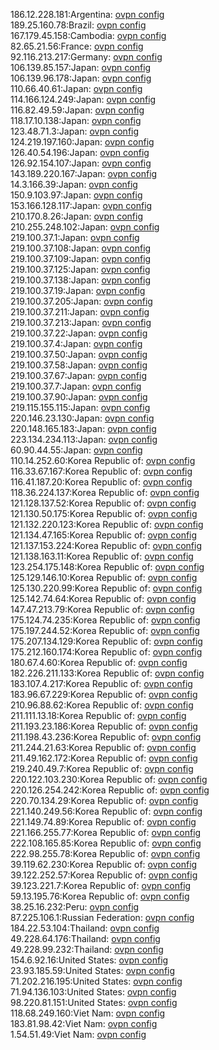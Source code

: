 186.12.228.181:Argentina: [ovpn config](vpn/186_12_228_181.ovpn)  
189.25.160.78:Brazil: [ovpn config](vpn/189_25_160_78.ovpn)  
167.179.45.158:Cambodia: [ovpn config](vpn/167_179_45_158.ovpn)  
82.65.21.56:France: [ovpn config](vpn/82_65_21_56.ovpn)  
92.116.213.217:Germany: [ovpn config](vpn/92_116_213_217.ovpn)  
106.139.85.157:Japan: [ovpn config](vpn/106_139_85_157.ovpn)  
106.139.96.178:Japan: [ovpn config](vpn/106_139_96_178.ovpn)  
110.66.40.61:Japan: [ovpn config](vpn/110_66_40_61.ovpn)  
114.166.124.249:Japan: [ovpn config](vpn/114_166_124_249.ovpn)  
116.82.49.59:Japan: [ovpn config](vpn/116_82_49_59.ovpn)  
118.17.10.138:Japan: [ovpn config](vpn/118_17_10_138.ovpn)  
123.48.71.3:Japan: [ovpn config](vpn/123_48_71_3.ovpn)  
124.219.197.160:Japan: [ovpn config](vpn/124_219_197_160.ovpn)  
126.40.54.196:Japan: [ovpn config](vpn/126_40_54_196.ovpn)  
126.92.154.107:Japan: [ovpn config](vpn/126_92_154_107.ovpn)  
143.189.220.167:Japan: [ovpn config](vpn/143_189_220_167.ovpn)  
14.3.166.39:Japan: [ovpn config](vpn/14_3_166_39.ovpn)  
150.9.103.97:Japan: [ovpn config](vpn/150_9_103_97.ovpn)  
153.166.128.117:Japan: [ovpn config](vpn/153_166_128_117.ovpn)  
210.170.8.26:Japan: [ovpn config](vpn/210_170_8_26.ovpn)  
210.255.248.102:Japan: [ovpn config](vpn/210_255_248_102.ovpn)  
219.100.37.1:Japan: [ovpn config](vpn/219_100_37_1.ovpn)  
219.100.37.108:Japan: [ovpn config](vpn/219_100_37_108.ovpn)  
219.100.37.109:Japan: [ovpn config](vpn/219_100_37_109.ovpn)  
219.100.37.125:Japan: [ovpn config](vpn/219_100_37_125.ovpn)  
219.100.37.138:Japan: [ovpn config](vpn/219_100_37_138.ovpn)  
219.100.37.19:Japan: [ovpn config](vpn/219_100_37_19.ovpn)  
219.100.37.205:Japan: [ovpn config](vpn/219_100_37_205.ovpn)  
219.100.37.211:Japan: [ovpn config](vpn/219_100_37_211.ovpn)  
219.100.37.213:Japan: [ovpn config](vpn/219_100_37_213.ovpn)  
219.100.37.22:Japan: [ovpn config](vpn/219_100_37_22.ovpn)  
219.100.37.4:Japan: [ovpn config](vpn/219_100_37_4.ovpn)  
219.100.37.50:Japan: [ovpn config](vpn/219_100_37_50.ovpn)  
219.100.37.58:Japan: [ovpn config](vpn/219_100_37_58.ovpn)  
219.100.37.67:Japan: [ovpn config](vpn/219_100_37_67.ovpn)  
219.100.37.7:Japan: [ovpn config](vpn/219_100_37_7.ovpn)  
219.100.37.90:Japan: [ovpn config](vpn/219_100_37_90.ovpn)  
219.115.155.115:Japan: [ovpn config](vpn/219_115_155_115.ovpn)  
220.146.23.130:Japan: [ovpn config](vpn/220_146_23_130.ovpn)  
220.148.165.183:Japan: [ovpn config](vpn/220_148_165_183.ovpn)  
223.134.234.113:Japan: [ovpn config](vpn/223_134_234_113.ovpn)  
60.90.44.55:Japan: [ovpn config](vpn/60_90_44_55.ovpn)  
110.14.252.60:Korea Republic of: [ovpn config](vpn/110_14_252_60.ovpn)  
116.33.67.167:Korea Republic of: [ovpn config](vpn/116_33_67_167.ovpn)  
116.41.187.20:Korea Republic of: [ovpn config](vpn/116_41_187_20.ovpn)  
118.36.224.137:Korea Republic of: [ovpn config](vpn/118_36_224_137.ovpn)  
121.128.137.52:Korea Republic of: [ovpn config](vpn/121_128_137_52.ovpn)  
121.130.50.175:Korea Republic of: [ovpn config](vpn/121_130_50_175.ovpn)  
121.132.220.123:Korea Republic of: [ovpn config](vpn/121_132_220_123.ovpn)  
121.134.47.165:Korea Republic of: [ovpn config](vpn/121_134_47_165.ovpn)  
121.137.153.224:Korea Republic of: [ovpn config](vpn/121_137_153_224.ovpn)  
121.138.163.11:Korea Republic of: [ovpn config](vpn/121_138_163_11.ovpn)  
123.254.175.148:Korea Republic of: [ovpn config](vpn/123_254_175_148.ovpn)  
125.129.146.10:Korea Republic of: [ovpn config](vpn/125_129_146_10.ovpn)  
125.130.220.99:Korea Republic of: [ovpn config](vpn/125_130_220_99.ovpn)  
125.142.74.64:Korea Republic of: [ovpn config](vpn/125_142_74_64.ovpn)  
147.47.213.79:Korea Republic of: [ovpn config](vpn/147_47_213_79.ovpn)  
175.124.74.235:Korea Republic of: [ovpn config](vpn/175_124_74_235.ovpn)  
175.197.244.52:Korea Republic of: [ovpn config](vpn/175_197_244_52.ovpn)  
175.207.134.129:Korea Republic of: [ovpn config](vpn/175_207_134_129.ovpn)  
175.212.160.174:Korea Republic of: [ovpn config](vpn/175_212_160_174.ovpn)  
180.67.4.60:Korea Republic of: [ovpn config](vpn/180_67_4_60.ovpn)  
182.226.211.133:Korea Republic of: [ovpn config](vpn/182_226_211_133.ovpn)  
183.107.4.217:Korea Republic of: [ovpn config](vpn/183_107_4_217.ovpn)  
183.96.67.229:Korea Republic of: [ovpn config](vpn/183_96_67_229.ovpn)  
210.96.88.62:Korea Republic of: [ovpn config](vpn/210_96_88_62.ovpn)  
211.111.13.18:Korea Republic of: [ovpn config](vpn/211_111_13_18.ovpn)  
211.193.23.186:Korea Republic of: [ovpn config](vpn/211_193_23_186.ovpn)  
211.198.43.236:Korea Republic of: [ovpn config](vpn/211_198_43_236.ovpn)  
211.244.21.63:Korea Republic of: [ovpn config](vpn/211_244_21_63.ovpn)  
211.49.162.172:Korea Republic of: [ovpn config](vpn/211_49_162_172.ovpn)  
219.240.49.7:Korea Republic of: [ovpn config](vpn/219_240_49_7.ovpn)  
220.122.103.230:Korea Republic of: [ovpn config](vpn/220_122_103_230.ovpn)  
220.126.254.242:Korea Republic of: [ovpn config](vpn/220_126_254_242.ovpn)  
220.70.134.29:Korea Republic of: [ovpn config](vpn/220_70_134_29.ovpn)  
221.140.249.56:Korea Republic of: [ovpn config](vpn/221_140_249_56.ovpn)  
221.149.74.89:Korea Republic of: [ovpn config](vpn/221_149_74_89.ovpn)  
221.166.255.77:Korea Republic of: [ovpn config](vpn/221_166_255_77.ovpn)  
222.108.165.85:Korea Republic of: [ovpn config](vpn/222_108_165_85.ovpn)  
222.98.255.78:Korea Republic of: [ovpn config](vpn/222_98_255_78.ovpn)  
39.119.62.230:Korea Republic of: [ovpn config](vpn/39_119_62_230.ovpn)  
39.122.252.57:Korea Republic of: [ovpn config](vpn/39_122_252_57.ovpn)  
39.123.221.7:Korea Republic of: [ovpn config](vpn/39_123_221_7.ovpn)  
59.13.195.76:Korea Republic of: [ovpn config](vpn/59_13_195_76.ovpn)  
38.25.16.232:Peru: [ovpn config](vpn/38_25_16_232.ovpn)  
87.225.106.1:Russian Federation: [ovpn config](vpn/87_225_106_1.ovpn)  
184.22.53.104:Thailand: [ovpn config](vpn/184_22_53_104.ovpn)  
49.228.64.176:Thailand: [ovpn config](vpn/49_228_64_176.ovpn)  
49.228.99.232:Thailand: [ovpn config](vpn/49_228_99_232.ovpn)  
154.6.92.16:United States: [ovpn config](vpn/154_6_92_16.ovpn)  
23.93.185.59:United States: [ovpn config](vpn/23_93_185_59.ovpn)  
71.202.216.195:United States: [ovpn config](vpn/71_202_216_195.ovpn)  
71.94.136.103:United States: [ovpn config](vpn/71_94_136_103.ovpn)  
98.220.81.151:United States: [ovpn config](vpn/98_220_81_151.ovpn)  
118.68.249.160:Viet Nam: [ovpn config](vpn/118_68_249_160.ovpn)  
183.81.98.42:Viet Nam: [ovpn config](vpn/183_81_98_42.ovpn)  
1.54.51.49:Viet Nam: [ovpn config](vpn/1_54_51_49.ovpn)  
